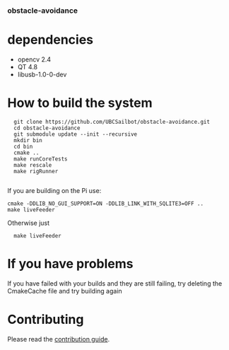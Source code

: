 ### obstacle-avoidance

# dependencies

- opencv 2.4
- QT 4.8
- libusb-1.0-0-dev

# How to build the system

```
  git clone https://github.com/UBCSailbot/obstacle-avoidance.git
  cd obstacle-avoidance
  git submodule update --init --recursive
  mkdir bin
  cd bin
  cmake ..
  make runCoreTests
  make rescale
  make rigRunner


```
If you are building on the Pi use:
```
cmake -DDLIB_NO_GUI_SUPPORT=ON -DDLIB_LINK_WITH_SQLITE3=OFF ..
make liveFeeder
```  
Otherwise just
```
  make liveFeeder
```    
# If you have problems
  If you have failed with your builds and they are still failing, try deleting the CmakeCache file and try building again

# Contributing
Please read the [contribution guide](CONTRIBUTING.md).
